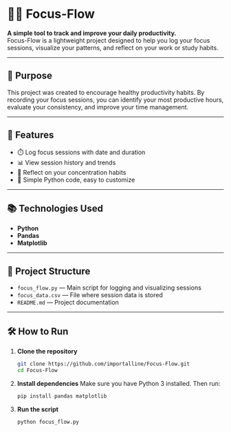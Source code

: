 # 🧘‍♀️ Focus-Flow

**A simple tool to track and improve your daily productivity.**  
Focus-Flow is a lightweight project designed to help you log your focus sessions, visualize your patterns, and reflect on your work or study habits.

---

## 🎯 Purpose

This project was created to encourage healthy productivity habits. By recording your focus sessions, you can identify your most productive hours, evaluate your consistency, and improve your time management.

---

## 🚀 Features

- ⏱️ Log focus sessions with date and duration
- 📊 View session history and trends
- 🧠 Reflect on your concentration habits
- 🐍 Simple Python code, easy to customize

---

## 📚 Technologies Used

- **Python**
- **Pandas**
- **Matplotlib**

---

## 📁 Project Structure

- `focus_flow.py` — Main script for logging and visualizing sessions
- `focus_data.csv` — File where session data is stored
- `README.md` — Project documentation


---

## 🛠️ How to Run

1. **Clone the repository**
   ```bash
   git clone https://github.com/importalline/Focus-Flow.git
   cd Focus-Flow
   ```

2. **Install dependencies**
   Make sure you have Python 3 installed. Then run:
   ```bash
   pip install pandas matplotlib
   ```

3. **Run the script**
   ```bash
   python focus_flow.py

